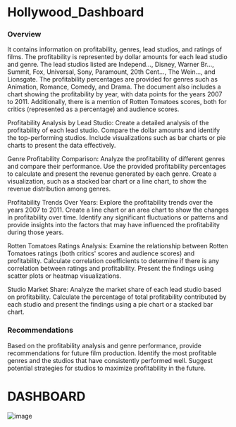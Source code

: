 # Hollywood_Dashboard

 ### Overview
It contains information on profitability, genres, lead studios, and ratings of films. The profitability is represented by dollar amounts for each lead studio and genre. The lead studios listed are Independ..., Disney, Warner Br..., Summit, Fox, Universal, Sony, Paramount, 20th Cent..., The Wein..., and Lionsgate. The profitability percentages are provided for genres such as Animation, Romance, Comedy, and Drama. The document also includes a chart showing the profitability by year, with data points for the years 2007 to 2011. Additionally, there is a mention of Rotten Tomatoes scores, both for critics (represented as a percentage) and audience scores.

Profitability Analysis by Lead Studio: Create a detailed analysis of the profitability of each lead studio. Compare the dollar amounts and identify the top-performing studios. Include visualizations such as bar charts or pie charts to present the data effectively.

Genre Profitability Comparison: Analyze the profitability of different genres and compare their performance. Use the provided profitability percentages to calculate and present the revenue generated by each genre. Create a visualization, such as a stacked bar chart or a line chart, to show the revenue distribution among genres.

Profitability Trends Over Years: Explore the profitability trends over the years 2007 to 2011. Create a line chart or an area chart to show the changes in profitability over time. Identify any significant fluctuations or patterns and provide insights into the factors that may have influenced the profitability during those years.

Rotten Tomatoes Ratings Analysis: Examine the relationship between Rotten Tomatoes ratings (both critics' scores and audience scores) and profitability. Calculate correlation coefficients to determine if there is any correlation between ratings and profitability. Present the findings using scatter plots or heatmap visualizations.

Studio Market Share: Analyze the market share of each lead studio based on profitability. Calculate the percentage of total profitability contributed by each studio and present the findings using a pie chart or a stacked bar chart.

### Recommendations 
Based on the profitability analysis and genre performance, provide recommendations for future film production. Identify the most profitable genres and the studios that have consistently performed well. Suggest potential strategies for studios to maximize profitability in the future.


#  DASHBOARD

![image](https://github.com/Fatma6453/Hollywood/assets/111332491/64bb6919-89c3-4259-943c-c038ab015d49)
